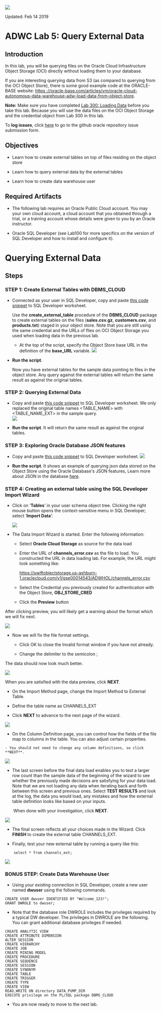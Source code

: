 ![](images/400/TITLE400.png)

Updated: Feb 14 2019

# ADWC Lab 5: Query External Data 

## Introduction

In this lab, you will be querying files on the Oracle Cloud Infrastructure Object Storage (OCI) directly without loading them to your database.

If you are interesting querying data from S3 (as compared to querying from the OCI Object Store), there is some good example code at the ORACLE-BASE website: <a href="https://oracle-base.com/articles/vm/oracle-cloud-autonomous-data-warehouse-adw-load-data-from-object-store">https ://oracle-base.com/articles/vm/oracle-cloud-autonomous-data-warehouse-adw-load-data-from-object-store</a>.


**Note:** Make sure you have completed <a href="https://millerhoo.github.io/journey4-adwc/workshops/journey4-adwc/LabGuide300.md" target="_blank">Lab 300: Loading Data</a> before you take this lab. Because you will use the data files on the OCI Object Storage and the credential object from Lab 300 in this lab.

To **log issues**, click [here](https://github.com/alexblyth/alexblyth.github.io/issues/new) to go to the github oracle repository issue submission form.

## Objectives

-   Learn how to create external tables on top of files residing on the object store

-   Learn how to query external data by the external tables

-   Learn how to create data warehouse user 

## Required Artifacts

-   The following lab requires an Oracle Public Cloud account. You may your own cloud account, a cloud account that you obtained through a trial, or a training account whose details were given to you by an Oracle instructor.

-   Oracle SQL Developer (see Lab100 for more specifics on the version of SQL Developer and how to install and configure it).

# Querying External Data

## Steps

### STEP 1: Create External Tables with DBMS_CLOUD

-   Connected as your user in SQL Developer, copy and paste <a href="./scripts/400/create_external_tables.txt" target="_blank">this code snippet</a> to SQL Developer worksheet.  

    Use the **create\_external\_table** procedure of the **DBMS\_CLOUD** package to create external tables on the files (**sales.csv.gz**, **customers.csv**, and **products.txt**) staged in your object store. Note that you are still using the same credential and the URLs of flies on OCI Object Storage you used when loading data in the previous lab.

    -   At the top of the script, specify the Object Store base URL in the definition of the **base\_URL** variable.
    ![](./images/400/snap0014527.jpg)



-   **Run the script**.

    Now you have external tables for the sample data pointing to files in the object store. Any query against the external tables will return the same result as against the original tables.

### STEP 2: Querying External Data

-   Copy and paste <a href="./scripts/400/query_external_data.txt" target="_blank">this code snippet</a> to SQL Developer worksheet. We only replaced the original table names <TABLE_NAME> with <TABLE_NAME_EXT> in the sample query.  
    ![](images/400/Picture400-4.png)

-   **Run the script**. It will return the same result as against the original tables.


### STEP 3: Exploring Oracle Database JSON features

-   Copy and paste <a href="./scripts/400/query_json_data.txt" target="_blank">this code snippet</a> to SQL Developer worksheet.
    ![](images/400/snap0014671.jpg)

-   **Run the script**. It shows an example of querying json data stored on the Object Store using the Oracle Database's JSON features,  Learn more about JSON in the database <a href="https://docs.oracle.com/en/database/oracle/oracle-database/18/adjsn/json-in-oracle-database.html">here</a>.

### STEP 4: Creating an external table using the SQL Developer Import Wizard

-   Click on ‘**Tables**’ in your user schema object tree. Clicking the right mouse button opens the context-sensitive menu in SQL Developer; select ‘**Import Data**’:

    ![](./images/400/snap0014672.jpg)


-   The Data Import Wizard is started. Enter the following information:

    -   Select **Oracle Cloud Storage** as source for the data load

    -   Enter the URL of **channels_error.csv** as the file to load. You constructed the URL in data loading lab. For example, the URL might look something like:

        https://swiftobjectstorage.us-ashburn-1.oraclecloud.com/v1/gse00014543/ADWHOL/channels_error.csv

    -   Select the Credential you previously created for authentication with the Object Store, **OBJ\_STORE\_CRED**

    -   Click the **Preview** button

After clicking preview, you will likely get a warning about the format which we will fix next.

![](./images/400/snap0014673.jpg)

  - Now we will fix the file format settings.

     - Click OK to close the Invalid format window if you have not already.

     - Change the delimiter to the semicolon ;

The data should now look much better.

![](./images/400/snap0014674.jpg)


When you are satisfied with the data preview, click **NEXT**.

  - On the Import Method page, change the Import Method to External Table.

  - Define the table name as CHANNELS_EXT

  - Click **NEXT** to advance to the next page of the wizard.

![](./images/400/snap0014675.jpg)

  -   On the Column Definition page, you can control how the fields of the file map to columns in the table.  You can also adjust certain properties.

    - You should not need to change any column definitions, so click **NEXT**.

![](./images/400/snap0014676.jpg)

 


-   The last screen before the final data load enables you to test a larger row count than the sample data of the beginning of the wizard to see whether the previously made decisions are satisfying for your data load. Note that we are not loading any data when iterating back and forth between this screen and previous ones. Select **TEST RESULTS** and look at the log, the data you would load, any mistakes and how the external table definition looks like based on your inputs.

&nbsp;&nbsp;&nbsp;&nbsp;&nbsp;&nbsp;&nbsp;When done with your investigation, click **NEXT**.

![](./images/400/snap0014677.jpg)





-   The final screen reflects all your choices made in the Wizard. Click **FINISH** to create the external table CHANNELS_EXT.

-   Finally, test your new external table by running a query like this:

```
    select * from channels_ext;
```

![](./images/400/snap0014678.jpg)


### BONUS STEP: Create Data Warehouse User

-   Using your existing connection in SQL Developer, create a new user named **dwuser** using the following commands.
```
CREATE USER dwuser IDENTIFIED BY "Welcome_123!";
GRANT DWROLE to dwuser;
```
- Note that the database role DWROLE includes the privileges required by a typical DW developer. The privileges in DWROLE are the following. You can grant additional database privileges if needed.
```
CREATE ANALYTIC VIEW
CREATE ATTRIBUTE DIMENSION
ALTER SESSION
CREATE HIERARCHY
CREATE JOB
CREATE MINING MODEL
CREATE PROCEDURE
CREATE SEQUENCE
CREATE SESSION
CREATE SYNONYM
CREATE TABLE
CREATE TRIGGER
CREATE TYPE
CREATE VIEW
READ,WRITE ON directory DATA_PUMP_DIR
EXECUTE privilege on the PL/SQL package DBMS_CLOUD 
```

-   You are now ready to move to the next lab.

